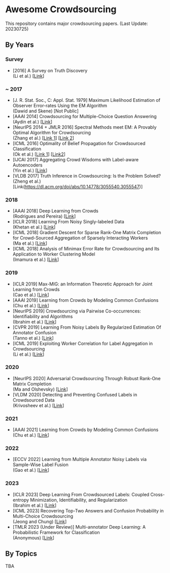 # Awesome Crowdsourcing

This repository contains major crowdsourcing papers. (Last Update: 20230725)

## By Years

### Survey
* [2016] A Survey on Truth Discovery <br>
  (Li et al.) [[Link](https://dl.acm.org/doi/abs/10.1145/2897350.2897352)]

### ~ 2017
* [J. R. Stat. Soc., C: Appl. Stat. 1979] Maximum Likelihood Estimation of Observer Error-rates Using the EM Algorithm <br>
  (Dawid and Skene) [Not Public]
* [AAAI 2014] Crowdsourcing for Multiple-Choice Question Answering <br>
  (Aydin et al.) [[Link](https://aaai.org/papers/016-crowdsourcing-for-multiple-choice-question-answering/)]
* [NeurIPS 2014 + JMLR 2016] Spectral Methods meet EM: A Provably Optimal Algorithm for Crowdsourcing <br>
  (Zhang et al.) [[Link 1](https://proceedings.neurips.cc/paper/2014/hash/788d986905533aba051261497ecffcbb-Abstract.html)] [[Link 2](https://jmlr.org/papers/v17/14-511.html)]
* [ICML 2016] Optimality of Belief Propagation for Crowdsourced Classification <br>
  (Ok et al.) [[Link 1](https://proceedings.mlr.press/v48/ok16)] [[Link2](https://proceedings.mlr.press/v48/ok16)]
* [IJCAI 2017] Aggregating Crowd Wisdoms with Label-aware Autoencoders <br>
  (Yin et al.) [[Link](https://www.ijcai.org/proceedings/2017/0184)]
* [VLDB 2017] Truth Inference in Crowdsourcing: Is the Problem Solved? <br>
  (Zheng et al.) [Link(https://dl.acm.org/doi/abs/10.14778/3055540.3055547)]

### 2018
* [AAAI 2018] Deep Learning from Crowds <br>
  (Rodrigues and Pereira) [[Link](https://arxiv.org/abs/1709.01779)]
* [ICLR 2018] Learning From Noisy Singly-labeled Data <br>
  (Khetan et al.) [[Link](https://arxiv.org/abs/1712.04577)]
* [ICML 2018] Gradient Descent for Sparse Rank-One Matrix Completion for Crowd-Sourced Aggregation of Sparsely Interacting Workers <br>
  (Ma et al.) [[Link](https://arxiv.org/abs/1904.11608)]
* [ICML 2018] Analysis of Minimax Error Rate for Crowdsourcing and Its Application to Worker Clustering Model <br>
  (Imamura et al.) [[Link](https://arxiv.org/abs/1802.04551)]

### 2019
* [ICLR 2019] Max-MIG: an Information Theoretic Approach for Joint Learning from Crowds <br>
  (Cao et al.) [[Link](https://openreview.net/forum?id=BJg9DoR9t7)]
* [AAAI 2019] Learning from Crowds by Modeling Common Confusions <br>
  (Chu et al.) [[Link](https://arxiv.org/abs/2012.13052)]
* [NeurIPS 2019] Crowdsourcing via Pairwise Co-occurrences: Identifiability and Algorithms <br>
  (Ibrahim et al.) [[Link](https://arxiv.org/abs/1909.12325)]
* [CVPR 2019] Learning From Noisy Labels By Regularized Estimation Of Annotator Confusion <br>
  (Tanno et al.) [[Link](https://arxiv.org/abs/1902.03680)]
* [ICML 2019] Exploiting Worker Correlation for Label Aggregation in Crowdsourcing <br>
  (Li et al.) [[Link](https://proceedings.mlr.press/v97/li19i.html)]


### 2020
* [NeurIPS 2020] Adversarial Crowdsourcing Through Robust Rank-One Matrix Completion <br>
  (Ma and Olshevsky) [[Link](https://arxiv.org/abs/2010.12181)]
* [VLDM 2020] Detecting and Preventing Confused Labels in Crowdsourced Data <br>
  (Krivosheev et al.) [[Link](http://www.vldb.org/pvldb/vol13/p2522-krivosheev.pdf)]

### 2021
* [AAAI 2021] Learning from Crowds by Modeling Common Confusions <br>
  (Chu et al.) [[Link](https://arxiv.org/abs/2012.13052)]

### 2022
* [ECCV 2022] Learning from Multiple Annotator Noisy Labels via Sample-Wise Label Fusion <br>
  (Gao et al.) [[Link](https://link.springer.com/chapter/10.1007/978-3-031-20053-3_24)]

### 2023
* [ICLR 2023] Deep Learning From Crowdsourced Labels: Coupled Cross-entropy Minimization, Identifiability, and Regularization <br>
  (Ibrahim et al.) [[Link](https://arxiv.org/abs/2306.03288)]
* [ICML 2023] Recovering Top-Two Answers and Confusion Probability in Multi-Choice Crowdsourcing <br>
  (Jeong and Chung) [[Link](https://arxiv.org/abs/2301.00006)]
* [TMLR 2023 (Under Review)] Multi-annotator Deep Learning: A Probabilistic Framework for Classification <br>
  (Anonymous) [[Link](https://openreview.net/forum?id=MgdoxzImlK&referrer=%5BTMLR%5D(%2Fgroup%3Fid%3DTMLR))]

## By Topics
TBA
